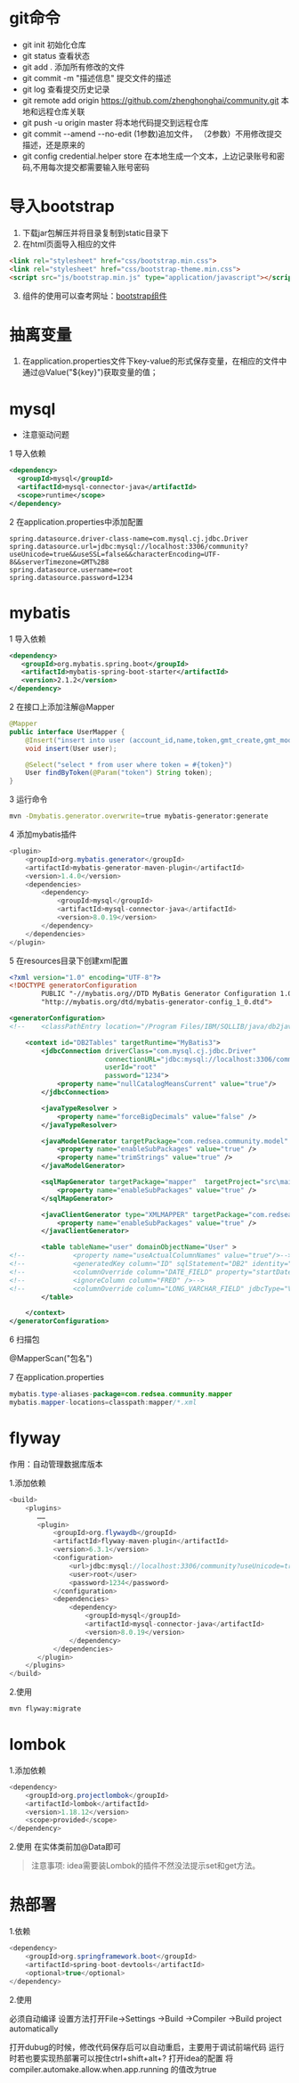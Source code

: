 # git命令
- git init  初始化仓库
- git status    查看状态
- git add .     添加所有修改的文件
- git commit -m "描述信息"  提交文件的描述
- git log   查看提交历史记录
- git remote add origin https://github.com/zhenghonghai/community.git
本地和远程仓库关联
- git push -u origin master     将本地代码提交到远程仓库
- git commit --amend --no-edit  (1参数)追加文件， （2参数）不用修改提交描述，还是原来的
- git config credential.helper store   在本地生成一个文本，上边记录账号和密码,不用每次提交都需要输入账号密码



# 导入bootstrap
1. 下载jar包解压并将目录复制到static目录下
2. 在html页面导入相应的文件
```html
<link rel="stylesheet" href="css/bootstrap.min.css">
<link rel="stylesheet" href="css/bootstrap-theme.min.css">
<script src="js/bootstrap.min.js" type="application/javascript"></script>
```
3. 组件的使用可以查考网址：[bootstrap组件](https://v3.bootcss.com/components/#navbar)

# 抽离变量
1. 在application.properties文件下key-value的形式保存变量，在相应的文件中通过@Value("${key}")获取变量的值；

# mysql
- 注意驱动问题

1 导入依赖
```xml
<dependency>
  <groupId>mysql</groupId>
  <artifactId>mysql-connector-java</artifactId>
  <scope>runtime</scope>
</dependency>
```
2 在application.properties中添加配置 
```text
spring.datasource.driver-class-name=com.mysql.cj.jdbc.Driver
spring.datasource.url=jdbc:mysql://localhost:3306/community?useUnicode=true&&useSSL=false&&characterEncoding=UTF-8&&serverTimezone=GMT%2B8
spring.datasource.username=root
spring.datasource.password=1234
```

# mybatis
1 导入依赖
```xml
<dependency>
   <groupId>org.mybatis.spring.boot</groupId>
   <artifactId>mybatis-spring-boot-starter</artifactId>
   <version>2.1.2</version>
</dependency>
```
2 在接口上添加注解@Mapper
```java
@Mapper
public interface UserMapper {
    @Insert("insert into user (account_id,name,token,gmt_create,gmt_modified) values (#{accountId},#{name},#{token},#{gmtCreate},#{gmtModified})")
    void insert(User user);

    @Select("select * from user where token = #{token}")
    User findByToken(@Param("token") String token);
}
```

3 运行命令
```bash
mvn -Dmybatis.generator.overwrite=true mybatis-generator:generate

```
4 添加mybatis插件
```java
<plugin>
    <groupId>org.mybatis.generator</groupId>
    <artifactId>mybatis-generator-maven-plugin</artifactId>
    <version>1.4.0</version>
    <dependencies>
        <dependency>
            <groupId>mysql</groupId>
            <artifactId>mysql-connector-java</artifactId>
            <version>8.0.19</version>
        </dependency>
    </dependencies>
</plugin>
```
5 在resources目录下创建xml配置
```xml
<?xml version="1.0" encoding="UTF-8"?>
<!DOCTYPE generatorConfiguration
        PUBLIC "-//mybatis.org//DTD MyBatis Generator Configuration 1.0//EN"
        "http://mybatis.org/dtd/mybatis-generator-config_1_0.dtd">

<generatorConfiguration>
<!--    <classPathEntry location="/Program Files/IBM/SQLLIB/java/db2java.zip" />-->

    <context id="DB2Tables" targetRuntime="MyBatis3">
        <jdbcConnection driverClass="com.mysql.cj.jdbc.Driver"
                        connectionURL="jdbc:mysql://localhost:3306/community?useUnicode=true&amp;useSSL=false&amp;characterEncoding=UTF-8&amp;serverTimezone=GMT%2B8"
                        userId="root"
                        password="1234">
            <property name="nullCatalogMeansCurrent" value="true"/>
        </jdbcConnection>

        <javaTypeResolver >
            <property name="forceBigDecimals" value="false" />
        </javaTypeResolver>

        <javaModelGenerator targetPackage="com.redsea.community.model" targetProject="src\main\java">
            <property name="enableSubPackages" value="true" />
            <property name="trimStrings" value="true" />
        </javaModelGenerator>

        <sqlMapGenerator targetPackage="mapper"  targetProject="src\main\resources">
            <property name="enableSubPackages" value="true" />
        </sqlMapGenerator>

        <javaClientGenerator type="XMLMAPPER" targetPackage="com.redsea.community.mapper"  targetProject="src\main\java">
            <property name="enableSubPackages" value="true" />
        </javaClientGenerator>

        <table tableName="user" domainObjectName="User" >
<!--            <property name="useActualColumnNames" value="true"/>-->
<!--            <generatedKey column="ID" sqlStatement="DB2" identity="true" />-->
<!--            <columnOverride column="DATE_FIELD" property="startDate" />-->
<!--            <ignoreColumn column="FRED" />-->
<!--            <columnOverride column="LONG_VARCHAR_FIELD" jdbcType="VARCHAR" />-->
        </table>

    </context>
</generatorConfiguration>
```
6 扫描包

@MapperScan("包名")

7 在application.properties
```java
mybatis.type-aliases-package=com.redsea.community.mapper
mybatis.mapper-locations=classpath:mapper/*.xml
```

# flyway
作用：自动管理数据库版本

1.添加依赖
```java
<build>
    <plugins>
       ……
       <plugin>
           <groupId>org.flywaydb</groupId>
           <artifactId>flyway-maven-plugin</artifactId>
           <version>6.3.1</version>
           <configuration>
               <url>jdbc:mysql://localhost:3306/community?useUnicode=true&amp;useSSL=false&amp;characterEncoding=UTF-8&amp;serverTimezone=GMT%2B8</url>
               <user>root</user>
               <password>1234</password>
           </configuration>
           <dependencies>
               <dependency>
                   <groupId>mysql</groupId>
                   <artifactId>mysql-connector-java</artifactId>
                   <version>8.0.19</version>
               </dependency>
           </dependencies>
       </plugin>
    </plugins>
</build>
```
2.使用
```bash
mvn flyway:migrate
``` 

# lombok
1.添加依赖
```java
<dependency>
    <groupId>org.projectlombok</groupId>
    <artifactId>lombok</artifactId>
    <version>1.18.12</version>
    <scope>provided</scope>
</dependency>
```
2.使用
在实体类前加@Data即可

>注意事项: idea需要装Lombok的插件不然没法提示set和get方法。

# 热部署
1.依赖
```java
<dependency>
    <groupId>org.springframework.boot</groupId>
    <artifactId>spring-boot-devtools</artifactId>
    <optional>true</optional>
</dependency>
```
2.使用

必须自动编译
设置方法打开File->Settings ->Build ->Compiler ->Build project automatically

打开dubug的时候，修改代码保存后可以自动重启，主要用于调试前端代码
运行时若也要实现热部署可以按住ctrl+shift+alt+? 打开idea的配置
将compiler.automake.allow.when.app.running 的值改为true
